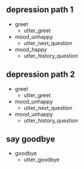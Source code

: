 ## depression path 1
* greet
  - utter_greet
* mood_unhappy
  - utter_next_question
* mood_happy
  - utter_history_question

## depression path 2
* greet
  - utter_greet
* mood_unhappy
  - utter_next_question
* mood_unhappy
  - utter_history_question


## say goodbye
* goodbye
  - utter_goodbye
